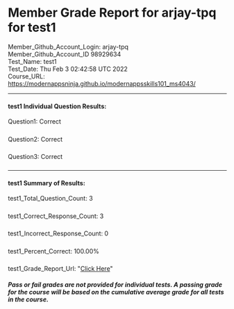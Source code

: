 # Member Grade Report for arjay-tpq for test1  
   
Member_Github_Account_Login: arjay-tpq  
Member_Github_Account_ID 98929634  
Test_Name: test1  
Test_Date: Thu Feb  3 02:42:58 UTC 2022  
Course_URL: https://modernappsninja.github.io/modernappsskills101_ms4043/  
   
---  
#### test1 Individual Question Results:  
Question1: Correct  
#####  
Question2: Correct  
#####  
Question3: Correct  
#####  
---  
#### test1 Summary of Results:  
test1_Total_Question_Count: 3  
#####  
test1_Correct_Response_Count: 3  
#####  
test1_Incorrect_Response_Count: 0  
#####  
test1_Percent_Correct: 100.00%  
#####  
test1_Grade_Report_Url: "[Click Here](https://github.com/modernappsninjas/arjay-tpq/blob/main/static/userdata/courses/modernappsskills101_ms4043/grade_report.pr326.test1.md)"
##### Pass or fail grades are not provided for individual tests. A passing grade for the course will be based on the cumulative average grade for all tests in the course.  
